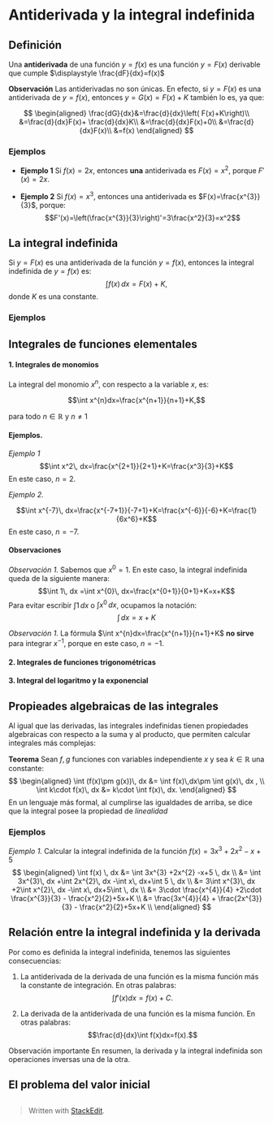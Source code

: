 # Antiderivada y la integral indefinida


## Definición
Una **antiderivada** de una función $y=f(x)$ es una función $y=F(x)$ derivable que cumple $\displaystyle \frac{dF}{dx}=f(x)$

**Observación** Las antiderivadas no son únicas. En efecto, si $y=F(x)$ es una antiderivada de $y=f(x)$, entonces $y=G(x)=F(x)+K$ también lo es, ya que:

$$
\begin{aligned}
\frac{dG}{dx}&=\frac{d}{dx}\left( F(x)+K\right)\\
&=\frac{d}{dx}F(x)+ \frac{d}{dx}K\\
&=\frac{d}{dx}F(x)+0\\
&=\frac{d}{dx}F(x)\\
&=f(x)
\end{aligned}
$$


### Ejemplos

- **Ejemplo 1**  Si $f(x)=2x$, entonces **una** antiderivada es $F(x)=x^{2}$, porque $F'(x)=2x$.

- **Ejemplo 2**  Si $f(x)=x^3$, entonces una antiderivada es $F(x)=\frac{x^{3}}{3}$, porque:
$$F'(x)=\left(\frac{x^{3}}{3}\right)'=3\frac{x^2}{3}=x^2$$

## La integral indefinida

Si $y=F(x)$ es una antiderivada de la función $y=f(x)$, entonces la integral indefinida de $y=f(x)$ es:
$$\int f(x) \,dx=F(x)+K,$$
donde $K$ es una constante.

### Ejemplos

## Integrales de funciones elementales

#### 1. Integrales de monomios
La integral del monomio $x^n$, con respecto a la variable $x$, es:

$$\int x^{n}dx=\frac{x^{n+1}}{n+1}+K,$$

para todo $n\in \mathbb{R}$ y $n\neq 1$

#### Ejemplos.
*Ejemplo 1* 
$$\int  x^2\, dx=\frac{x^{2+1}}{2+1}+K=\frac{x^3}{3}+K$$ En este caso, $n=2$.

*Ejemplo 2.* 

 $$\int  x^{-7}\, dx=\frac{x^{-7+1}}{-7+1}+K=\frac{x^{-6}}{-6}+K=\frac{1}{6x^6}+K$$ En este caso, $n=-7$.

#### Observaciones
*Observación 1.* Sabemos que  $x^0=1$. En este caso, la integral indefinida queda de la siguiente manera:
$$\int 1\, dx =\int  x^{0}\, dx=\frac{x^{0+1}}{0+1}+K=x+K$$ Para evitar escribir $\int 1\, dx$ o $\int x^0\, dx$, ocupamos la notación: 
$$\int \,dx=x+K$$

*Observación 1.* La fórmula $\int x^{n}dx=\frac{x^{n+1}}{n+1}+K$ **no sirve** para integrar $x^{-1}$, porque en este caso, $n=-1$. 
 
#### 2. Integrales de funciones trigonométricas

#### 3. Integral del logaritmo y la exponencial

## Propieades algebraicas de las integrales

Al igual que las derivadas, las integrales indefinidas tienen propiedades algebraicas con respecto a la suma y al producto, que permiten calcular integrales más complejas:

**Teorema** Sean $f,\, g$ funciones con variables independiente $x$ y sea $k\in \mathbb{R}$ una constante:
$$		
\begin{aligned}
\int (f(x)\pm g(x))\, dx &= \int f(x)\,dx\pm \int g(x)\, dx , \\
\int k\cdot f(x)\, dx &= k\cdot \int f(x)\, dx.
\end{aligned}
$$
En un lenguaje más formal, al cumplirse las igualdades de arriba, se dice que la integral posee la propiedad de *linealidad* 

### Ejemplos

*Ejemplo 1.* Calcular la integral indefinida de la función $f( x) =3x^{3} +2x^{2} -x+5$
$$
\begin{aligned}
	\int f(x) \, dx &= \int 3x^{3} +2x^{2} -x+5 \, dx \\
			 &= \int 3x^{3}\, dx +\int 2x^{2}\, dx -\int  x\, dx+\int 5 \, dx \\
			  &= 3\int x^{3}\, dx +2\int x^{2}\, dx -\int  x\, dx+5\int  \, dx \\
			  &= 3\cdot \frac{x^{4}}{4} +2\cdot  \frac{x^{3}}{3} -  \frac{x^2}{2}+5x+K \\
			  &=  \frac{3x^{4}}{4} + \frac{2x^{3}}{3} -  \frac{x^2}{2}+5x+K \\
\end{aligned}
$$


## Relación entre la integral indefinida y la derivada

Por como es definida la integral indefinida, tenemos las siguientes consecuencias:

1. La antiderivada de la derivada de una función es la misma función más la constante de integración. En otras palabras: $$\int f'(x)dx=f(x)+C.$$

2. La derivada de la antiderivada de una función es la misma función. En otras palabras: $$\frac{d}{dx}\int f(x)dx=f(x).$$

Observación importante En resumen, la derivada y la integral indefinida son operaciones inversas una de la otra.

## El problema del valor inicial

##
> Written with [StackEdit](https://stackedit.io/).
<!--stackedit_data:
eyJoaXN0b3J5IjpbLTExMTM1NjE4OTEsLTE0NDU1ODMwNzMsLT
IxNDQwNDc4MThdfQ==
-->